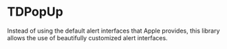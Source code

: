 # TDPopUp
Instead of using the default alert interfaces that Apple provides, this library allows the use of beautifully customized alert interfaces.
